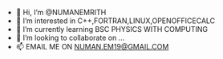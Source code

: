 - 👋 Hi, I’m @NUMANEMRITH
- 👀 I’m interested in C++,FORTRAN,LINUX,OPENOFFICECALC
- 🌱 I’m currently learning BSC PHYSICS WITH COMPUTING
- 💞️ I’m looking to collaborate on ...
- 📫 EMAIL ME ON NUMAN.EM19@GMAIL.COM

<!---
NUM07/NUM07 is a ✨ special ✨ repository because its `README.md` (this file) appears on your GitHub profile.
You can click the Preview link to take a look at your changes.
--->
